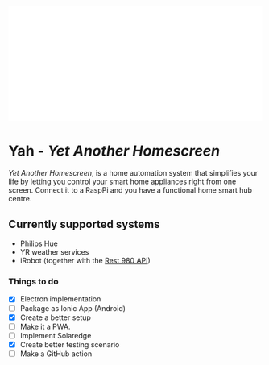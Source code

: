 
![Alt Text](yah.gif)
# Yah - _Yet Another Homescreen_
 _Yet Another Homescreen_, is a home automation system that simplifies your life by letting you control your smart home appliances right from one screen. Connect it to a RaspPi and you have a functional home smart hub centre.
 
## Currently supported systems
- Philips Hue
- YR weather services
- iRobot (together with the [Rest 980 API](https://github.com/koalazak/rest980))


### Things to do
- [x] Electron implementation
- [ ] Package as Ionic App (Android)
- [x] Create a better setup
- [ ] Make it a PWA.
- [ ] Implement Solaredge
- [x] Create better testing scenario
- [ ] Make a GitHub action
